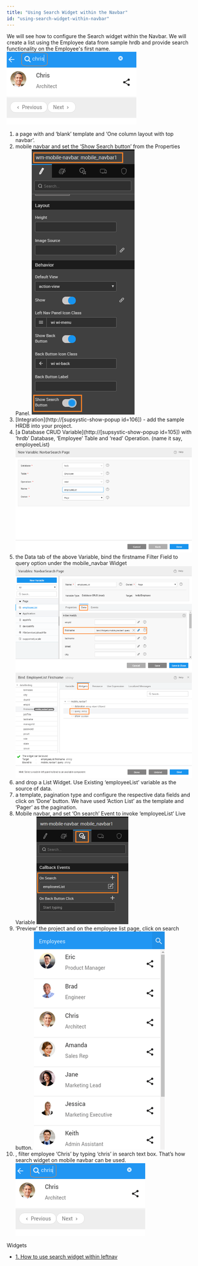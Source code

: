 ```yaml
---
title: "Using Search Widget within the Navbar"
id: "using-search-widget-within-navbar"
---
```


We will see how to configure the Search widget within the Navbar. We will create a list using the Employee data from sample hrdb and provide search functionality on the Employee's first name. [![navbar_search_run2](../assets/navbar_search_run2.png)](../assets/navbar_search_run2.png)

1. a page with and ‘blank’ template and ‘One column layout with top navbar’.
2. mobile navbar and set the ‘Show Search button’ from the Properties Panel. [![](../assets/navbar_search_props.png)](../assets/navbar_search_props.png)
3. [Integration](http://[supsystic-show-popup id=106]) - add the sample HRDB into your project.
4. [a Database CRUD Variable](http://[supsystic-show-popup id=105]) with ‘hrdb’ Database, ‘Employee’ Table and ‘read’ Operation. (name it say, employeeList) [![](../assets/navbar_search_var.png)](../assets/navbar_search_var.png)
5. the Data tab of the above Variable, bind the firstname Filter Field to query option under the mobile\_navbar Widget [![](../assets/navbar_search_vardata.png)](../assets/navbar_search_vardata.png) [![](../assets/navbar_search_varbind.png)](../assets/navbar_search_varbind.png)
6. and drop a List Widget. Use Existing ‘employeeList’ variable as the source of data.
7. a template, pagination type and configure the respective data fields and click on ‘Done’ button. We have used ‘Action List’ as the template and ‘Pager’ as the pagination.
8. Mobile navbar, and set ‘On search’ Event to invoke ‘employeeList’ Live Variable [![](../assets/navbar_search_event.png)](../assets/navbar_search_event.png)
9. ‘Preview’ the project and on the employee list page, click on search button. [![navbar_search_run1](../assets/navbar_search_run1.png)](../assets/navbar_search_run1.png)
10. , filter employee ‘Chris’ by typing ‘chris’ in search text box. That’s how search widget on mobile navbar can be used. [![navbar_search_run2](../assets/navbar_search_run2.png)](../assets/navbar_search_run2.png)

Widgets

- [1\. How to use search widget within leftnav](/learn/how-tos/using-search-widget-within-navbar/)

